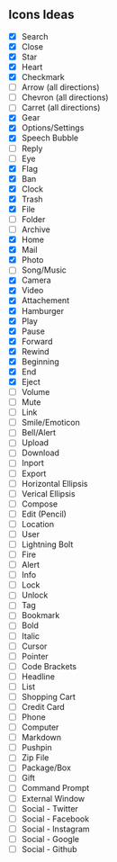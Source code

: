 ## Icons Ideas

* [x] Search
* [x] Close
* [x] Star
* [x] Heart
* [x] Checkmark
* [ ] Arrow (all directions)
* [ ] Chevron (all directions)
* [ ] Carret (all directions)
* [x] Gear
* [x] Options/Settings
* [x] Speech Bubble
* [ ] Reply
* [ ] Eye
* [x] Flag
* [x] Ban
* [x] Clock
* [x] Trash
* [x] File
* [ ] Folder
* [ ] Archive
* [x] Home
* [x] Mail
* [x] Photo
* [ ] Song/Music
* [x] Camera
* [x] Video
* [x] Attachement
* [x] Hamburger
* [x] Play
* [x] Pause
* [x] Forward
* [x] Rewind
* [x] Beginning
* [x] End
* [x] Eject
* [ ] Volume
* [ ] Mute
* [ ] Link
* [ ] Smile/Emoticon
* [ ] Bell/Alert
* [ ] Upload
* [ ] Download
* [ ] Inport
* [ ] Export
* [ ] Horizontal Ellipsis
* [ ] Verical Ellipsis
* [ ] Compose
* [ ] Edit (Pencil)
* [ ] Location
* [ ] User
* [ ] Lightning Bolt
* [ ] Fire
* [ ] Alert
* [ ] Info
* [ ] Lock
* [ ] Unlock
* [ ] Tag
* [ ] Bookmark
* [ ] Bold
* [ ] Italic
* [ ] Cursor
* [ ] Pointer
* [ ] Code Brackets
* [ ] Headline
* [ ] List
* [ ] Shopping Cart
* [ ] Credit Card
* [ ] Phone
* [ ] Computer
* [ ] Markdown
* [ ] Pushpin
* [ ] Zip File
* [ ] Package/Box
* [ ] Gift
* [ ] Command Prompt
* [ ] External Window
* [ ] Social - Twitter
* [ ] Social - Facebook
* [ ] Social - Instagram
* [ ] Social - Google
* [ ] Social - Github